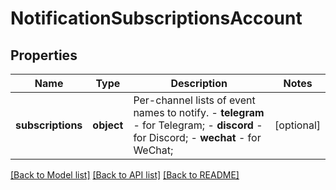 # NotificationSubscriptionsAccount

## Properties
Name | Type | Description | Notes
------------ | ------------- | ------------- | -------------
**subscriptions** | **object** | Per-channel lists of event names to notify. - **telegram** - for Telegram; - **discord** - for Discord; - **wechat** - for WeChat; | [optional] 

[[Back to Model list]](../README.md#documentation-for-models) [[Back to API list]](../README.md#documentation-for-api-endpoints) [[Back to README]](../README.md)


